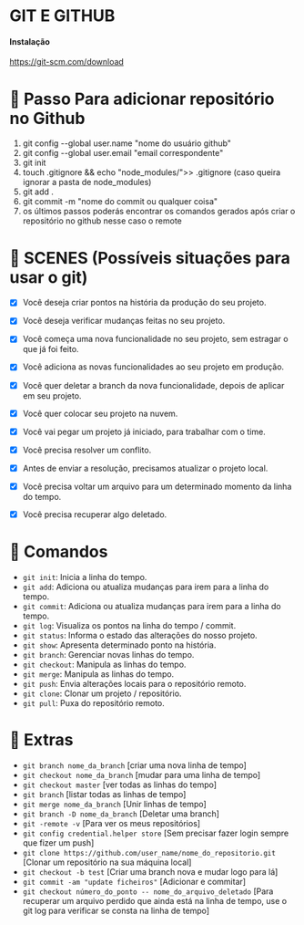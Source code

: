 # GIT E GITHUB

#### Instalação 

https://git-scm.com/download

# 📌 Passo Para adicionar repositório no Github

1. git config --global user.name "nome do usuário github"
2. git config --global user.email "email correspondente"
3. git init
4. touch .gitignore && echo "node_modules/">> .gitignore (caso queira ignorar a pasta de node_modules)
5. git add .
6. git commit -m "nome do commit ou qualquer coisa"
7. os últimos passos poderás encontrar os comandos gerados após criar o repositório no github nesse caso o remote

# 🎴 SCENES (Possíveis situações para usar o git)

- [x] Você deseja criar pontos na história da produção do seu projeto.
- [x] Você deseja verificar mudanças feitas no seu projeto.
- [x] Você começa uma nova funcionalidade no seu projeto, sem estragar o que já foi feito.
- [x] Você adiciona as novas funcionalidades ao seu projeto em produção.
- [x] Você quer deletar a branch da nova funcionalidade, depois de aplicar em seu projeto.
- [x] Você quer colocar seu projeto na nuvem.
- [x] Você vai pegar um projeto já iniciado, para trabalhar com o time.
- [x] Você precisa resolver um conflito.
- [x] Antes de enviar a resolução, precisamos atualizar o projeto local.
- [x] Você precisa voltar um arquivo para um determinado momento da linha do tempo.
- [x] Você precisa recuperar algo deletado.


# 📎 Comandos

- ```git init```: Inicia a linha do tempo.
- ```git add```: Adiciona ou atualiza mudanças para irem para a linha do tempo.
- ```git commit```: Adiciona ou atualiza mudanças para irem para a linha do tempo.
- ```git log```: Visualiza os pontos na linha do tempo / commit.
- ```git status```: Informa o estado das alterações do nosso projeto.
- ```git show```: Apresenta determinado ponto na história.
- ```git branch```: Gerenciar novas linhas do tempo.
- ```git checkout```: Manipula as linhas do tempo.
- ```git merge```: Manipula as linhas do tempo.
- ```git push```: Envia alterações locais para o repositório remoto.
- ```git clone```: Clonar um projeto / repositório.
- ```git pull```: Puxa do repositório remoto.

# 🎁 Extras

- ```git branch nome_da_branch``` [criar uma nova linha de tempo]
- ```git checkout nome_da_branch``` [mudar para uma linha de tempo]
- ```git checkout master``` [ver todas as linhas do tempo] 
- ```git branch``` [listar todas as linhas de tempo]
- ```git merge nome_da_branch``` [Unir linhas de tempo]
- ```git branch -D nome_da_branch``` [Deletar uma branch]
- ```git -remote -v``` [Para ver os meus repositórios]
- ```git config credential.helper store``` [Sem precisar fazer login sempre que fizer um push]
- ```git clone https://github.com/user_name/nome_do_repositorio.git``` [Clonar um repositório na sua máquina local]
- ```git checkout -b test``` [Criar uma branch nova e mudar logo para lá]
- ```git commit -am "update ficheiros"``` [Adicionar e commitar]
- ```git checkout número_do_ponto -- nome_do_arquivo_deletado``` [Para recuperar um arquivo perdido que ainda está na linha de tempo, use o git log para verificar se consta na linha de tempo]




